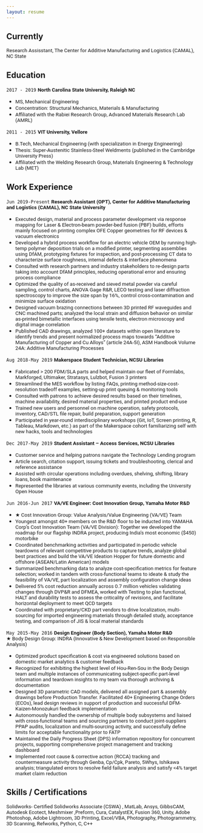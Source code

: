 ```yaml
---
layout: resume
---
```


<!---
Comment: Hi, if you stumbled to this section of my website looking for a professional resume, here it is a file (insert link) What you see below is a more informal illustration of my experiences and derived learnings. Thanks! ----- This is probably the best phase of life in terms of purely learning and relating concepts to problems around me; now that the learning process is less related to the fear of grades or ranking hierarchy. Unfortunately, that wasn't the case growing up.
* <span style="font-family:San Francisco, Roboto, Segoe UI; font-size:10pt;">TEXT| *ITALICS*
 | DOI:<a href="LINK" target="_blank"> TAG </a> </span>
-->



## Currently

<span style="font-family:San Francisco, Roboto, Segoe UI; font-size:10pt;"> Research Assisstant, The Center for Additive Manufacturing and Logistics (CAMAL), NC State 
</span> 

## Education

`2017 - 2019`
__<span style="font-family:San Francisco, Roboto, Segoe UI; font-size:10pt;"> North Carolina State University, Raleigh NC </span>__
- <span style="font-family:San Francisco, Roboto, Segoe UI; font-size:10pt;"> MS, Mechanical Engineering </span>
- <span style="font-family:San Francisco, Roboto, Segoe UI; font-size:10pt;"> Concentration: Structural Mechanics, Materials & Manufacturing </span>
- <span style="font-family:San Francisco, Roboto, Segoe UI; font-size:10pt;"> Affiliated with the Rabiei Research Group, Advanced Materials Research Lab (AMRL) </span>

`2011 - 2015`
__<span style="font-family:San Francisco, Roboto, Segoe UI; font-size:10pt;"> VIT  University, Vellore </span>__
- <span style="font-family:San Francisco, Roboto, Segoe UI; font-size:10pt;"> B.Tech, Mechanical Engineering (with specialization in Energy Engineering) </span>
- <span style="font-family:San Francisco, Roboto, Segoe UI; font-size:10pt;"> Thesis: Super-Austenitic Stainless-Steel Weldments (published in the Cambridge University Press) </span>
- <span style="font-family:San Francisco, Roboto, Segoe UI; font-size:10pt;"> Affiliated with the Welding Research Group, Materials Engineering & Technology Lab (MET) </span>                 

## Work Experience
`Jun 2019-Present`
 __<span style="font-family:San Francisco, Roboto, Segoe UI; font-size:10pt;"> Research Assistant (OPT), Center for Additive Manufacturing and Logistics (CAMAL), NC State University</span>__
- <span style="font-family:San Francisco, Roboto, Segoe UI; font-size:10pt;"> Executed design, material and process parameter development via response mapping for Laser & Electron-beam powder-bed fusion (PBF) builds, efforts mainly focused on printing complex OFE Copper geometries for RF devices & vacuum electronics</span>
- <span style="font-family:San Francisco, Roboto, Segoe UI; font-size:10pt;"> Developed a hybrid process workflow for an electric vehicle OEM by running high-temp polymer deposition trials on a modified printer, segmenting assemblies using DfAM, prototyping fixtures for inspection, and post-processing CT data to characterize surface roughness, internal defects & interface phenomena </span>
- <span style="font-family:San Francisco, Roboto, Segoe UI; font-size:10pt;"> Consulted with research partners and industry stakeholders to re-design parts taking into account DfAM principles, reducing operational error and ensuring process compliance </span>
- <span style="font-family:San Francisco, Roboto, Segoe UI; font-size:10pt;"> Optimized the quality of as-received and sieved metal powder via careful sampling, control charts, ANOVA Gage R&R, LECO testing and laser diffraction spectroscopy to improve the size span by 16%, control cross-contamination and minimize surface oxidation </span>
- <span style="font-family:San Francisco, Roboto, Segoe UI; font-size:10pt;"> Designed vacuum brazing connections between 3D printed RF waveguides and CNC machined parts; analyzed the local strain and diffusion behavior on similar as-printed bimetallic interfaces using tensile tests, electron microscopy and digital image correlation </span>
- <span style="font-family:San Francisco, Roboto, Segoe UI; font-size:10pt;"> Published CAD drawings, analyzed 100+ datasets within open literature to identify trends and present normalized process maps towards “Additive Manufacturing of Copper and Cu Alloys” (article 24A-5I), ASM Handbook Volume 24A: Additive Manufacturing Processes  </span>

`Aug 2018-May 2019`
 __<span style="font-family:San Francisco, Roboto, Segoe UI; font-size:10pt;"> Makerspace Student Technician, NCSU Libraries  </span>__
- <span style="font-family:San Francisco, Roboto, Segoe UI; font-size:10pt;"> Fabricated > 200 FDM/SLA parts and helped maintain our fleet of Formlabs, Markforged, Ultimaker, Stratasys, Lulzbot, Fusion 3 printers </span>
- <span style="font-family:San Francisco, Roboto, Segoe UI; font-size:10pt;"> Streamlined the MES workflow by listing FAQs, printing method-size-cost-resolution tradeoff examples, setting-up print queuing & monitoring tools </span>
- <span style="font-family:San Francisco, Roboto, Segoe UI; font-size:10pt;"> Consulted with patrons to achieve desired results based on their timelines, machine availability, desired material properties, and printed product end-use </span>
- <span style="font-family:San Francisco, Roboto, Segoe UI; font-size:10pt;"> Trained new users and personnel on machine operation, safety protocols, inventory, CAD/STL file repair, build preparation, support generation</span>
- <span style="font-family:San Francisco, Roboto, Segoe UI; font-size:10pt;"> Participated in year-round interdisciplinary workshops (Git, IoT, Screen printing, R, Tableau, Markdown, etc.) as part of the Makerspace cohort familiarizing self with new hacks, tools and technologies</span>

`Dec 2017-May 2019`
__<span style="font-family:San Francisco, Roboto, Segoe UI; font-size:10pt;"> Student Assistant – Access Services, NCSU Libraries </span>__
- <span style="font-family:San Francisco, Roboto, Segoe UI; font-size:10pt;"> Customer service and helping patrons navigate the Technology Lending program </span>
- <span style="font-family:San Francisco, Roboto, Segoe UI; font-size:10pt;"> Article search, citation support, issuing tickets and troubleshooting, clerical and reference assistance</span>
- <span style="font-family:San Francisco, Roboto, Segoe UI; font-size:10pt;"> Assisted with circular operations including overdues, shelving, shifting, library loans, book maintenance</span>
- <span style="font-family:San Francisco, Roboto, Segoe UI; font-size:10pt;">Represented the libraries at various community events, including the University Open House</span>

`Jun 2016-Jun 2017`
__<span style="font-family:San Francisco, Roboto, Segoe UI; font-size:10pt;"> VA/VE Engineer: Cost Innovation Group, Yamaha Motor R&D </span>__
- <span style="font-family:San Francisco, Roboto, Segoe UI; font-size:10pt;"> ★ Cost Innovation Group: Value Analysis/Value Engineering (VA/VE) Team </span>
- <span style="font-family:San Francisco, Roboto, Segoe UI; font-size:10pt;"> Youngest amongst 40+ members on the R&D floor to be inducted into YAMAHA Corp’s Cost Innovation Team (VA/VE Division): Together we developed the roadmap for our flagship INDRA project, producing India’s most economic ($450) motorbike </span>
- <span style="font-family:San Francisco, Roboto, Segoe UI; font-size:10pt;"> Coordinated benchmarking activities and participated in periodic vehicle teardowns of relevant competitive products to capture trends, analyze global best practices and build the VA/VE Ideation Hopper for future domestic and offshore (ASEAN/Latin American) models </span>
- <span style="font-family:San Francisco, Roboto, Segoe UI; font-size:10pt;"> Summarized benchmarking data to analyze cost-specification metrics for feature selection; worked in tandem with cross-functional teams to ideate & study the feasibility of VA/VE, part localization and assembly configuration change ideas </span>
- <span style="font-family:San Francisco, Roboto, Segoe UI; font-size:10pt;"> Delivered 5% cost reduction annually across 0.7 million vehicles validating changes through DVP&R and DFMEA, worked with Testing to plan functional, HALT and durability tests to assess the criticality of revisions, and facilitate horizontal deployment to meet QCD targets </span>
- <span style="font-family:San Francisco, Roboto, Segoe UI; font-size:10pt;"> Coordinated with proprietary/CKD part vendors to drive localization, multi-sourcing for imported engineering materials through detailed study, acceptance testing, and comparison of JIS & local material standards </span>

`May 2015-May 2016`
__<span style="font-family:San Francisco, Roboto, Segoe UI; font-size:10pt;"> Design Engineer (Body Section), Yamaha Motor R&D</span>__<br/>
<span style="font-family:San Francisco, Roboto, Segoe UI; font-size:10pt;"> ★ Body Design Group: INDRA (Innovative & New Development based on Responsible Analysis) </span>
- <span style="font-family:San Francisco, Roboto, Segoe UI; font-size:10pt;"> Optimized product specification & cost via engineered solutions based on domestic market analytics & customer feedback</span>
- <span style="font-family:San Francisco, Roboto, Segoe UI; font-size:10pt;"> Recognized for exhibiting the highest level of Hou-Ren-Sou in the Body Design team and multiple instances of communicating subject-specific part-level information and teardown insights to my team via thorough archiving & documentation </span>
- <span style="font-family:San Francisco, Roboto, Segoe UI; font-size:10pt;"> Designed 3D parametric CAD models, delivered all assigned part & assembly drawings before Production Transfer. Facilitated 40+ Engineering Change Orders (ECOs), lead design reviews in support of production and successful DFM-Kaizen-Monozukuri feedback implementation </span>
- <span style="font-family:San Francisco, Roboto, Segoe UI; font-size:10pt;"> Autonomously handled the ownership of multiple body subsystems and liaised with cross-functional teams and sourcing partners to conduct joint-suppliers PPAP audits, localization and multi-sourcing activity, and successfully define limits for acceptable functionality prior to FATP </span>
- <span style="font-family:San Francisco, Roboto, Segoe UI; font-size:10pt;"> Maintained the Daily Progress Sheet (DPS) information repository for concurrent projects, supporting comprehensive project management and tracking dashboard </span>
- <span style="font-family:San Francisco, Roboto, Segoe UI; font-size:10pt;"> Implemented root cause & corrective action (RCCA) tracking and countermeasure activity through Genba, Cp/Cpk, Pareto, 5Whys, Ishikawa analysis; triangulated errors to resolve field failure analysis and satisfy <4% target market claim reduction </span>

## Skills / Certifications


<span style="font-family:San Francisco, Roboto, Segoe UI; font-size:10pt;"> Solidworks- Certified Solidworks Associate (CSWA) , MatLab, Ansys, GibbsCAM, Autodesk Ecotect, Meshmixer ,Preform, Cura, CatalystEX, Fusion 360, Unity, Adobe Photoshop, Adobe Lightroom, 3D Printing, Excel/VBA, Photography, Photogrammetry, 3D Scanning, Refworks, Python, C, C++ </span>


<!-- ### Footer-->
<!-- Last updated: Dec 2019 -->


